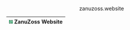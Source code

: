 <p align="center">zanuzoss.website</p>

| <img src="Media/logo.png" width="10px"> ZanuZoss Website |
|----------------------------------|

